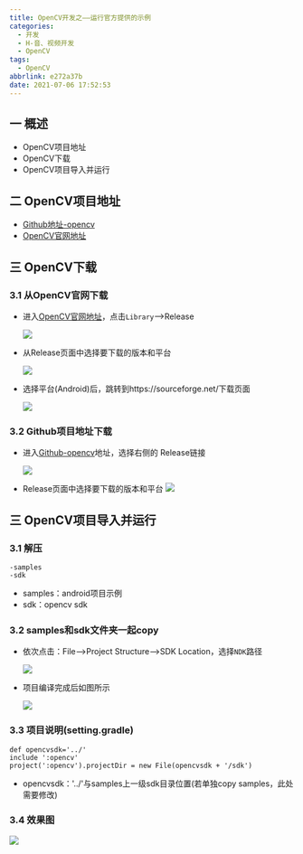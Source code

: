 ```yaml
---
title: OpenCV开发之——运行官方提供的示例
categories:
  - 开发
  - H-音、视频开发
  - OpenCV
tags:
  - OpenCV
abbrlink: e272a37b
date: 2021-07-06 17:52:53
---
```

## 一 概述

* OpenCV项目地址
* OpenCV下载
* OpenCV项目导入并运行

<!--more-->

## 二 OpenCV项目地址

* [Github地址-opencv](https://github.com/opencv/opencv)
* [OpenCV官网地址](https://opencv.org/)

## 三 OpenCV下载

### 3.1 从OpenCV官网下载

* 进入[OpenCV官网地址](https://opencv.org/)，点击`Library`——>Release

  ![][1]

* 从Release页面中选择要下载的版本和平台

  ![][2]
  
* 选择平台(Android)后，跳转到https://sourceforge.net/下载页面

  ![][3]

### 3.2 Github项目地址下载

* 进入[Github-opencv](https://github.com/opencv/opencv)地址，选择右侧的 Release链接

  ![][4]
  
* Release页面中选择要下载的版本和平台
 ![][5]

## 三 OpenCV项目导入并运行

### 3.1 解压

```
-samples
-sdk
```

* samples：android项目示例
* sdk：opencv sdk

### 3.2 samples和sdk文件夹一起copy

* 依次点击：File——>Project Structure——>SDK Location，选择`NDK`路径

  ![][6]
  
* 项目编译完成后如图所示

  ![][7]

### 3.3 项目说明(setting.gradle)

```
def opencvsdk='../'
include ':opencv'
project(':opencv').projectDir = new File(opencvsdk + '/sdk')
```

* opencvsdk：'../'与samples上一级sdk目录位置(若单独copy samples，此处需要修改)

### 3.4 效果图
![][8]



[1]:https://raw.githubusercontent.com/PGzxc/CDN/master/blog-opencv/opencv_website.png
[2]:https://raw.githubusercontent.com/PGzxc/CDN/master/blog-opencv/opencv-release-choice.png
[3]:https://raw.githubusercontent.com/PGzxc/CDN/master/blog-opencv/opencv-sourceforge-download.png
[4]:https://raw.githubusercontent.com/PGzxc/CDN/master/blog-opencv/opencv-github-website.png
[5]:https://raw.githubusercontent.com/PGzxc/CDN/master/blog-opencv/opencv-github-android-choice.png
[6]:https://raw.githubusercontent.com/PGzxc/CDN/master/blog-opencv/opencv-ndk-location.png
[7]:https://raw.githubusercontent.com/PGzxc/CDN/master/blog-opencv/opencv-commond-project-build.png
[8]:https://raw.githubusercontent.com/PGzxc/CDN/master/blog-opencv/opencv-sample-face-detection.png